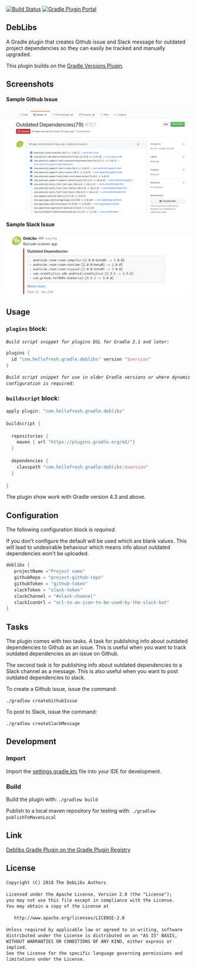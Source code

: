 [![Build Status](https://travis-ci.org/hellofresh/deblibs-gradle-plugin.svg?branch=master)](https://travis-ci.org/hellofresh/deblibs-gradle-plugin) [![Gradle Plugin Portal](https://img.shields.io/maven-metadata/v/https/plugins.gradle.org/m2/com/hellofresh/gradle/deblibs/com.hellofresh.gradle.deblibs.gradle.plugin/maven-metadata.xml.svg?label=Download)](https://plugins.gradle.org/plugin/com.hellofresh.gradle.deblibs)

DebLibs
-------

A Gradle plugin that creates Github issue and Slack message for outdated project dependencies so they 
can easily be tracked and manually upgraded.

This plugin builds on the [Gradle Versions Plugin](https://github.com/ben-manes/gradle-versions-plugin).

Screenshots
-----------

#### Sample Github Issue

![Alt text](screenshots/github-issue.png?raw=true "Sample github issue")

#### Sample Slack Issue
![Alt text](screenshots/slack-message.png?raw=true "Sample slack message")

Usage
-----

### `plugins` block:

_`Build script snippet for plugins DSL for Gradle 2.1 and later:`_

```groovy
plugins {
  id "com.hellofresh.gradle.deblibs" version "$version"
}
```

_`Build script snippet for use in older Gradle versions or where dynamic configuration is required:`_
### `buildscript` block:
```groovy
apply plugin: "com.hellofresh.gradle.deblibs"

buildscript {

  repositories {
    maven { url "https://plugins.gradle.org/m2/"}
  }

  dependencies {
    classpath "com.hellofresh.gradle:deblibs:$version"
  }
  
}
```

The plugin show work with Gradle version 4.3 and above.

Configuration
-------------
The following configuration block is _required._

If you don't configure the default will be used which are blank values. This will lead to undesirable behaviour which means info about outdated dependencies won't be uploaded.

```groovy
deblibs {
   projectName ="Project name"
   githubRepo = "project-github-repo"
   githubToken = "github-token"
   slackToken = "slack-token"
   slackChannel = "#slack-channel"
   slackIconUrl = "url-to-an-icon-to-be-used-by-the-slack-bot"    
}

```

Tasks
----

The plugin comes with two tasks. A task for publishing info about outdated dependencies to Github as an issue. This is useful when you want to track outdated dependencies as an issue on Github.

The second task is for publishing info about outdated dependencies to a Slack channel as a message. This is also useful when you want to post outdated dependencies to slack.

To create a Github issue, issue the command:

`./gradlew createGithubIssue` 

To post to Slack, issue the command:

`./gradlew createSlackMessage`

Development
-----------
### Import
Import the [settings.gradle.kts](https://github.com/hellofresh/deblibs-gradle-plugin/blob/master/settings.gradle.kts) file into your IDE for development.

### Build

Build the plugin with: `./gradlew build`

Publish to a local maven repository for testing with: `./gradlew publishToMavenLocal`


Link
----
[Deblibs Gradle Plugin on the Gradle Plugin Registry](https://plugins.gradle.org/plugin/com.hellofresh.gradle.deblibs)

License
-------

    Copyright (C) 2018 The DebLibs Authors

    Licensed under the Apache License, Version 2.0 (the "License");
    you may not use this file except in compliance with the License.
    You may obtain a copy of the License at

       http://www.apache.org/licenses/LICENSE-2.0

    Unless required by applicable law or agreed to in writing, software
    distributed under the License is distributed on an "AS IS" BASIS,
    WITHOUT WARRANTIES OR CONDITIONS OF ANY KIND, either express or implied.
    See the License for the specific language governing permissions and
    limitations under the License.
